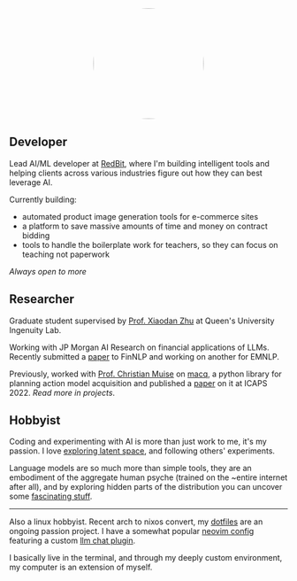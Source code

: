 <div id="about">

<div style="text-align: center">
  <img src="static/images/reading-robot.jpg" style="width: min(100%, 200px); border-radius: 50%;">
</div>

<div class="card" style="max-width: 100%">

## Developer

Lead AI/ML developer at [RedBit](https://redbitdev.com), where I'm
building intelligent tools and helping clients across various industries
figure out how they can best leverage AI.

Currently building:

- automated product image generation tools for e-commerce sites
- a platform to save massive amounts of time and money on contract bidding
- tools to handle the boilerplate work for teachers, so they can focus on teaching not paperwork

_Always open to more_

</div>

<div class="card" style="max-width: 100%">

## Researcher

Graduate student supervised by [Prof. Xiaodan Zhu](https://www.xiaodanzhu.com/) at
Queen's University Ingenuity Lab.

Working with JP Morgan AI Research on financial applications of LLMs.
Recently submitted a [paper](https://arxiv.org/abs/2310.08678) to FinNLP and
working on another for EMNLP.

Previously, worked with [Prof. Christian Muise](https://www.haz.ca)
on [macq](https://github.com/AI-Planning/macq), a python library for planning action
model acquisition and published a [paper](https://icaps22.icaps-conference.org/demos/ICAPS_2022_paper_378.pdf)
on it at ICAPS 2022. _Read more in projects_.

</div>

<div class="card" style="max-width: 100%">

## Hobbyist

Coding and experimenting with AI is more than just work to me, it's my passion.
I love [exploring latent space](https://worldsim.nousresearch.com), and following
others' experiments.

Language models are so much more than simple tools, they are an embodiment of
the aggregate human psyche (trained on the ~entire internet after all), and by
exploring hidden parts of the distribution you can uncover some [fascinating stuff](https://generative.ink/posts).

<hr>

Also a linux hobbyist. Recent arch to nixos convert, my [dotfiles](https://github.com/e-cal/dotfiles)
are an ongoing passion project. I have a somewhat popular [neovim config](https://github.com/e-cal/evim)
featuring a custom [llm chat plugin](https://github.com/e-cal/chat.nvim).

I basically live in the terminal, and through my deeply custom
environment, my computer is an extension of myself.

</div>

</div>
